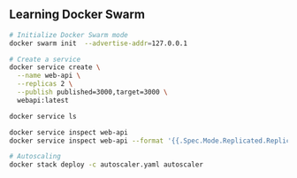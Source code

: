 ## Learning Docker Swarm

```bash
# Initialize Docker Swarm mode
docker swarm init  --advertise-addr=127.0.0.1
```

```bash
# Create a service
docker service create \
  --name web-api \
  --replicas 2 \
  --publish published=3000,target=3000 \
  webapi:latest

docker service ls
```

```bash
docker service inspect web-api
docker service inspect web-api --format '{{.Spec.Mode.Replicated.Replicas}}'
```

```bash
# Autoscaling
docker stack deploy -c autoscaler.yaml autoscaler
```